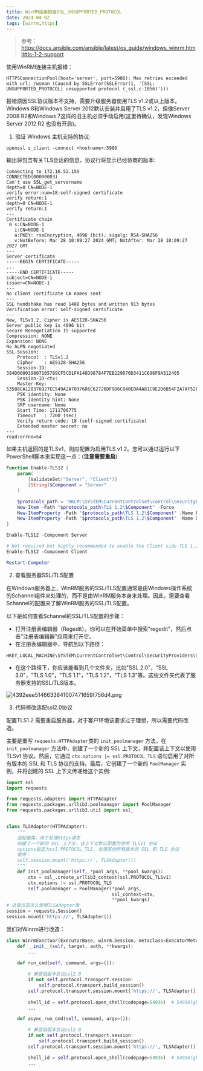 ```yaml
---
title: WinRM连接报错SSL_UNSUPPORTED_PROTOCOL
date: 2024-04-02
tags: [winrm,https]
---
```

>  参考：https://docs.ansible.com/ansible/latest/os_guide/windows_winrm.html#tls-1-2-support



使用WinRMl连接主机报错：


```
HTTPSConnectionPool(host='server', port=5986): Max retries exceeded with url: /wsman (Caused by SSLError(SSLError(1, '[SSL: UNSUPPORTED_PROTOCOL] unsupported protocol (_ssl.c:1056)')))
```

报错原因SSL协议版本不支持，需要升级服务器使用TLS v1.2或以上版本。Windows 8和Windows Server 2012默认安装并启用了TLS v1.2，但像Server 2008 R2和Windows 7这样的旧主机必须手动启用(这里待确认，发现Windows Server 2012 R2 也没有开启)。



1. 验证 Windows 主机支持的协议:



```
openssl s_client -connect <hostname>:5986
```

输出将包含有关TLS会话的信息，协议行将显示已经协商的版本:



```
Connecting to 172.16.52.159
CONNECTED(00000003)
Can't use SSL_get_servername
depth=0 CN=NODE-1
verify error:num=18:self-signed certificate
verify return:1
depth=0 CN=NODE-1
verify return:1
---
Certificate chain
 0 s:CN=NODE-1
   i:CN=NODE-1
   a:PKEY: rsaEncryption, 4096 (bit); sigalg: RSA-SHA256
   v:NotBefore: Mar 28 10:09:27 2024 GMT; NotAfter: Mar 28 10:09:27 2027 GMT
---
Server certificate
-----BEGIN CERTIFICATE-----
...
-----END CERTIFICATE-----
subject=CN=NODE-1
issuer=CN=NODE-1
---
No client certificate CA names sent
---
SSL handshake has read 1488 bytes and written 913 bytes
Verification error: self-signed certificate
---
New, TLSv1.2, Cipher is AES128-SHA256
Server public key is 4096 bit
Secure Renegotiation IS supported
Compression: NONE
Expansion: NONE
No ALPN negotiated
SSL-Session:
    Protocol  : TLSv1.2
    Cipher    : AES128-SHA256
    Session-ID: 384D000039807105789CF5CD1FA146D98784F7EB229076D3411C696F9A312405
    Session-ID-ctx:
    Master-Key: 535B8CA128376927EC549A2A7037686C62726DF9D6C840EDA4A81C9E2D6B54F2A7AF52FBADC22CF73FA95962106440E0
    PSK identity: None
    PSK identity hint: None
    SRP username: None
    Start Time: 1711706775
    Timeout   : 7200 (sec)
    Verify return code: 18 (self-signed certificate)
    Extended master secret: no
---
read:errno=54
```



如果主机返回的是TLSv1，则应配置为启用TLS v1.2。您可以通过运行以下PowerShell脚本来实现这一点：(**注意需要重启**)



```powershell
Function Enable-TLS12 {
    param(
        [ValidateSet("Server", "Client")]
        [String]$Component = "Server"
    )

    $protocols_path = 'HKLM:\SYSTEM\CurrentControlSet\Control\SecurityProviders\SCHANNEL\Protocols'
    New-Item -Path "$protocols_path\TLS 1.2\$Component" -Force
    New-ItemProperty -Path "$protocols_path\TLS 1.2\$Component" -Name Enabled -Value 1 -Type DWORD -Force
    New-ItemProperty -Path "$protocols_path\TLS 1.2\$Component" -Name DisabledByDefault -Value 0 -Type DWORD -Force
}

Enable-TLS12 -Component Server

# Not required but highly recommended to enable the Client side TLS 1.2 components
Enable-TLS12 -Component Client

Restart-Computer
```



2. 查看服务器SSL/TLS配置

在Windows服务器上，WinRM服务的SSL/TLS配置通常是由Windows操作系统的Schannel组件来处理的，而不是由WinRM服务本身来处理。因此，需要查看Schannel的配置来了解WinRM服务的SSL/TLS配置。

以下是如何查看Schannel的SSL/TLS配置的步骤：

- 打开注册表编辑器（Regedit）。你可以在开始菜单中搜索"regedit"，然后点击"注册表编辑器"应用来打开它。
- 在注册表编辑器中，导航到以下路径：

```
HKEY_LOCAL_MACHINE\SYSTEM\CurrentControlSet\Control\SecurityProviders\SCHANNEL\Protocols
```

- 在这个路径下，你应该能看到几个文件夹，比如"SSL 2.0"，"SSL 3.0"，"TLS 1.0"，"TLS 1.1"，"TLS 1.2"，"TLS 1.3"等。这些文件夹代表了服务器支持的SSL/TLS版本。

![4392eee5146633841007471659f756d4.png](/blog-img/4392eee5146633841007471659f756d4.png)



3. 代码修改适配ssl2.0协议

配置TLS1.2 需要重启服务器，对于客户环境该要求过于理想，所以需要代码改造。

主要是重写 `requests.HTTPAdapter`类的 `init_poolmanager` 方法，在 `init_poolmanager` 方法中，创建了一个新的 SSL 上下文，并配置该上下文以使用 TLSv1 协议。然后，它通过 `ctx.options |= ssl.PROTOCOL_TLS` 语句启用了对所有版本的 SSL 和 TLS 协议的支持。最后，它创建了一个新的 `PoolManager` 实例，并将创建的 SSL 上下文传递给这个实例:



```Python
import ssl
import requests

from requests.adapters import HTTPAdapter
from requests.packages.urllib3.poolmanager import PoolManager
from requests.packages.urllib3.util import ssl_


class TLSAdapter(HTTPAdapter):
    """
    适配器类，用于处理https请求
    创建了一个新的 SSL 上下文，该上下文默认配置为使用 TLSV1 协议
    options指定为ssl.PROTOCOL_TLS, 处理其他所有版本的 SSL 和 TLS 协议
    使用：
    self.session.mount('https://', TLSAdapter())
    """
    def init_poolmanager(self, *pool_args, **pool_kwargs):
        ctx = ssl_.create_urllib3_context(ssl.PROTOCOL_TLSv1)
        ctx.options |= ssl.PROTOCOL_TLS
        self.poolmanager = PoolManager(*pool_args,
                                       ssl_context=ctx,
                                       **pool_kwargs)
# 这里示范怎么使用TLSAdapter类
session = requests.Session()
session.mount('https://', TLSAdapter())
```



我们对Winrm进行改造：



```python
class WinrmExectuor(ExecutorBase, winrm.Session, metaclass=ExecutorMeta):
    def __init__(self, target, auth, **kwargs):
        ...
    
    def run_cmd(self, command, args=()):

        # 兼容低版本协议ssl2.0
        if not self.protocol.transport.session:
            self.protocol.transport.build_session()
        self.protocol.transport.session.mount('https://', TLSAdapter())
        
        shell_id = self.protocol.open_shell(codepage=54936)  # 54936(gb18030) or 936(gbk)
        ...

    def async_run_cmd(self, command, args=()):

        # 兼容低版本协议ssl2.0
        if not self.protocol.transport.session:
            self.protocol.transport.build_session()
        self.protocol.transport.session.mount('https://', TLSAdapter())

        shell_id = self.protocol.open_shell(codepage=54936)  # 54936(gb18030) or 936(gbk)
        ...


```
